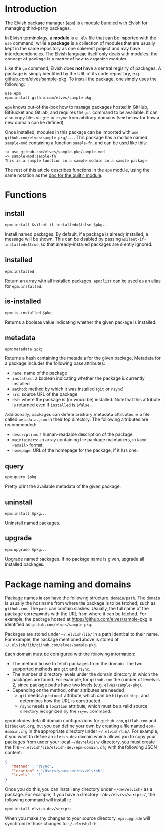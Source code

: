 # Introduction

The Elvish package manager (`epm`) is a module bundled with Elvish for
managing third-party packages.

In Elvish terminology, a **module** is a `.elv` file that can be imported with
the `use` command, while a **package** is a collection of modules that are
usually kept in the same repository as one coherent project and may have
interdependencies. The Elvish language itself only deals with modules; the
concept of package is a matter of how to organize modules.

Like the `go` command, Elvish does **not** have a central registry of
packages. A package is simply identified by the URL of its code repository,
e.g. [github.com/elves/sample-pkg](https://github.com/elves/sample-pkg). To
install the package, one simply uses the following:

```elvish
use epm
epm:install github.com/elves/sample-pkg
```

`epm` knows out-of-the-box how to manage packages hosted in GitHub,
BitBucket and GitLab, and requires the `git` command to be
available. It can also copy files via `git` or `rsync` from arbitrary
domains (see below for how a new domain can be defined).

Once installed, modules in this package can be imported with `use
github.com/elves/sample-pkg/...`. This package has a module named `sample-mod`
containing a function `sample-fn`, and can be used like this:

```elvish-transcript
~> use github.com/elves/sample-pkg/sample-mod
~> sample-mod:sample-fn
This is a sample function in a sample module in a sample package
```

The rest of this article describes functions in the `epm` module,
using the same notation as the [doc for the builtin
module](builtin.html#usage-notation).

# Functions

## install

```elvish
epm:install &silent-if-installed=$false $pkg...
```

Install named packages. By default, if a package is already installed,
a message will be shown. This can be disabled by passing
`&silent-if-installed=$true`, so that already-installed packages are
silently ignored.

## installed

```elvish
epm:installed
```

Return an array with all installed packages. `epm:list` can be used as
an alias for `epm:installed`.

## is-installed

```elvish
epm:is-installed $pkg
```

Returns a boolean value indicating whether the given package is
installed.

## metadata

```elvish
epm:metadata $pkg
```

Returns a hash containing the metadata for the given package. Metadata
for a package includes the following base attributes:

- `name`: name of the package
- `installed`: a boolean indicating whether the package is currently installed
- `method`: method by which it was installed (`git` or `rsync`)
- `src`: source URL of the package
- `dst`: where the package is (or would be) installed. Note that this attribute is returned even if `installed` is `$false`.

Additionally, packages can define arbitrary metadata attributes in a
file called `metadata.json` in their top directory. The following attributes are recommended:

- `description`: a human-readable description of the package
- `maintainers`: an array containing the package maintainers, in `Name <email>` format.
- `homepage`: URL of the homepage for the package, if it has one.

## query

```elvish
epm:query $pkg
```

Pretty print the available metadata of the given package.

## uninstall

```elvish
epm:install $pkg...
```

Uninstall named packages.

## upgrade

```elvish
epm:upgrade $pkg...
```

Upgrade named packages. If no package name is given, upgrade all installed
packages.

# Package naming and domains

Package names in `epm` have the following structure:
`domain/path`. The `domain` is usually the hostname from where the
package is to be fetched, such as `github.com`. The `path` can contain
slashes. Usually, the full name of the package corresponds with the
URL from where it can be fetched. For example, the package hosted at
https://github.com/elves/sample-pkg is identified as
`github.com/elves/sample-pkg`.

Packages are stored under `~/.elvish/lib/` in a path identical to
their name. For example, the package mentioned above is stored at
`~/.elvish/lib/github.com/elves/sample-pkg`.

Each domain must be configured with the following information:

- The method to use to fetch packages from the domain. The two
  supported methods are `git` and `rsync`.
- The number of directory levels under the domain directory in which
  the packages are found. For example, for `github.com` the number of
  levels is 2, since package paths have two levels
  (e.g. `elves/sample-pkg`).
- Depending on the method, other attributes are needed:
  - `git` needs a `protocol` attribute, which can be `https` or
    `http`, and determines how the URL is constructed.
  - `rsync` needs a `location` attribute, which must be a valid source
    directory recognized by the `rsync` command.

`epm` includes default domain configurations for `github.com`,
`gitlab.com` and `bitbucket.org`, but you can define your own by
creating a file named `epm-domain.cfg` in the appropriate directory
under `~/.elvish/lib/`. For example, if you want to define an
`elvish-dev` domain which allows you to copy your packages from under
your local `~/dev/elvish/` directory, you must create the file
`~/.elvish/lib/elvish-dev/epm-domain.cfg` with the following JSON
content:

```json
{
   "method" : "rsync",
   "location" : "/Users/youruser/dev/elvish",
   "levels" : "1"
}
```

Once you do this, you can install any directory under `~/dev/elvish/`
as a package. For example, if you have a directory
`~/dev/elvish/scripts/`, the following command will install it:

```elvish
epm:install elvish-dev/scripts
```

When you make any changes to your source directory, `epm:upgrade` will
synchronize those changes to `~/.elvish/lib`.
